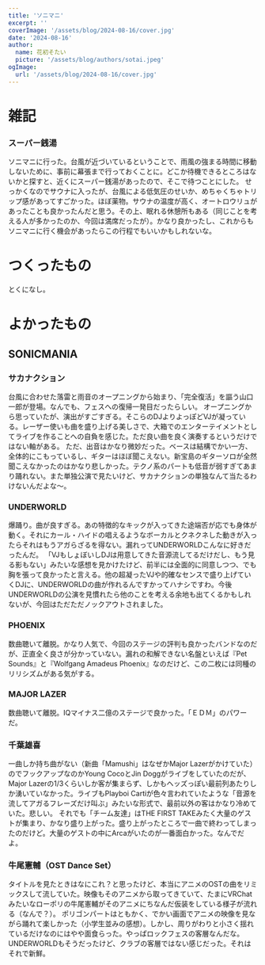 ```yaml
---
title: 'ソニマニ'
excerpt: ''
coverImage: '/assets/blog/2024-08-16/cover.jpg'
date: '2024-08-16'
author:
  name: 花初そたい
  picture: '/assets/blog/authors/sotai.jpeg'
ogImage:
  url: '/assets/blog/2024-08-16/cover.jpg'
---
```

# 雑記
### スーパー銭湯
ソニマニに行った。台風が近づいているということで、雨風の強まる時間に移動しないために、事前に幕張まで行っておくことに。どこか待機できるところはないかと探すと、近くにスーパー銭湯があったので、そこで待つことにした。
せっかくなのでサウナに入ったが、台風による低気圧のせいか、めちゃくちゃトリップ感があってすごかった。ほぼ薬物。サウナの温度が高く、オートロウリュがあったことも良かったんだと思う。その上、眠れる休憩所もある（同じことを考える人が多かったのか、今回は満席だったが）。かなり良かったし、これからもソニマニに行く機会があったらこの行程でもいいかもしれないな。

# つくったもの
とくになし。

# よかったもの
## SONICMANIA

### サカナクション
台風に合わせた落雷と雨音のオープニングから始まり、「完全復活」を謳う山口一郎が登場。なんでも、フェスへの復帰一発目だったらしい。
オープニングから思っていたが、演出がすごすぎる。そこらのDJよりよっぽどVJが凝っている。レーザー使いも曲を盛り上げる美しさで、大箱でのエンターテイメントとしてライブを作ることへの自負を感じた。ただ良い曲を良く演奏するというだけではない軸がある。
ただ、出音はかなり微妙だった。ベースは結構でかい一方、全体的にこもっているし、ギターはほぼ聞こえない。新宝島のギターソロが全然聞こえなかったのはかなり悲しかった。テクノ系のパートも低音が弱すぎてあまり踊れない。また単独公演で見たいけど、サカナクションの単独なんて当たるわけないんだよな～。

### UNDERWORLD
爆踊り。曲が良すぎる。あの特徴的なキックが入ってきた途端否が応でも身体が動く。それにカール・ハイドの唱えるようなボーカルとクネクネした動きが入ったらそれはもうアガらざるを得ない。漏れってUNDERWORLDこんなに好きだったんだ。
「VJもしょぼいしDJは用意してきた音源流してるだけだし、もう見る影もない」みたいな感想を見かけたけど、前半には全面的に同意しつつ、でも胸を張って良かったと言える。他の超凝ったVJや的確なセンスで盛り上げていくDJに、UNDERWORLDの曲が作れるんですかってハナシですわ。今後UNDERWORLDの公演を見慣れたら他のことを考える余地も出てくるかもしれないが、今回はただただノックアウトされました。

### PHOENIX
数曲聴いて離脱。かなり人気で、今回のステージの評判も良かったバンドなのだが、正直全く良さが分かっていない。漏れの和解できない名盤といえば『Pet Sounds』と『Wolfgang Amadeus Phoenix』なのだけど、この二枚には同種のリリシズムがある気がする。

### MAJOR LAZER
数曲聴いて離脱。IQマイナス二億のステージで良かった。「ＥＤＭ」のパワーだ。

### 千葉雄喜
一曲しか持ち曲がない（新曲「Mamushi」はなぜかMajor Lazerがかけていた）のでフックアップなのかYoung CocoとJin Doggがライブをしていたのだが、Major Lazerの1/3くらいしか客が集まらず、しかもヘッズっぽい最前列あたりしか湧いていなかった。ライブもPlayboi Cartiが色々言われていたような「音源を流してアガるフレーズだけ叫ぶ」みたいな形式で、最前以外の客はかなり冷めていた。悲しい。
それでも「チーム友達」はTHE FIRST TAKEみたく大量のゲストが集まり、かなり盛り上がった。盛り上がったところで一曲で終わってしまったのだけど。大量のゲストの中にArcaがいたのが一番面白かった。なんでだよ。

### 牛尾憲輔（OST Dance Set）
タイトルを見たときはなにこれ？と思ったけど、本当にアニメのOSTの曲をリミックスして流していた。映像もそのアニメから取ってきていて、たまにVRChatみたいなローポリの牛尾憲輔がそのアニメにちなんだ仮装をしている様子が流れる（なんで？）。
ポリゴンパートはともかく、でかい画面でアニメの映像を見ながら踊れて楽しかった（小学生並みの感想）。しかし、周りがわりと小さく揺れているだけなのにはやや面食らった。やっぱロックフェスの客層なんだな。UNDERWORLDもそうだったけど、クラブの客層ではない感じだった。それはそれで新鮮。